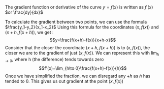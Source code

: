 The gradient function or derivative of the curve $y=f(x)$ is written as $f'(x)$ $or \frac{dy}{dx}$

To calculate the gradient between two points, we can use the formula $\frac{y_1-y_2}{x_1-x_2}$
Using this formula for the coordinates $(x,f(x))$ and $(x+h,f(x+h))$, we get :
$$y=\frac{f(x+h)-f(x)}{x+h-x}$$
Consider that the closer the coordinate $(x+h,f(x+h))$ is to $(x,f(x))$, the closer we are to the gradient of just $(x,f(x))$. 
We can represent this with $\lim_{h\to0}$, where h (the difference) tends towards zero
$$f'(x)=\lim_{h\to 0}\frac{f(x+h)-f(x)}{h}$$
Once we have simplified the fraction, we can disregard any $+h$ as $h$ has tended to 0. This gives us out gradient at the point $(x, f(x))$
